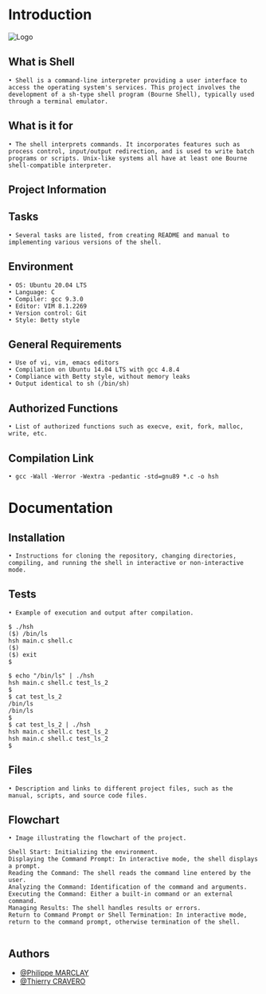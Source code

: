 
# Introduction

![Logo](https://cravero-consulting.com/wp-content/uploads/2023/12/simple_shell.jpg)

## What is Shell
	• Shell is a command-line interpreter providing a user interface to access the operating system's services. This project involves the development of a sh-type shell program (Bourne Shell), typically used through a terminal emulator.

## What is it for
	• The shell interprets commands. It incorporates features such as process control, input/output redirection, and is used to write batch programs or scripts. Unix-like systems all have at least one Bourne shell-compatible interpreter.

## Project Information

## Tasks
	• Several tasks are listed, from creating README and manual to implementing various versions of the shell.

## Environment
	• OS: Ubuntu 20.04 LTS
	• Language: C
	• Compiler: gcc 9.3.0
	• Editor: VIM 8.1.2269
	• Version control: Git
	• Style: Betty style

## General Requirements
	• Use of vi, vim, emacs editors
	• Compilation on Ubuntu 14.04 LTS with gcc 4.8.4
	• Compliance with Betty style, without memory leaks
	• Output identical to sh (/bin/sh)

## Authorized Functions
	• List of authorized functions such as execve, exit, fork, malloc, write, etc.

## Compilation Link
	• gcc -Wall -Werror -Wextra -pedantic -std=gnu89 *.c -o hsh

# Documentation

## Installation
	• Instructions for cloning the repository, changing directories, compiling, and running the shell in interactive or non-interactive mode.

## Tests
	• Example of execution and output after compilation.

	$ ./hsh
	($) /bin/ls
	hsh main.c shell.c
	($)
	($) exit
	$

	$ echo "/bin/ls" | ./hsh
	hsh main.c shell.c test_ls_2
	$
	$ cat test_ls_2
	/bin/ls
	/bin/ls
	$
	$ cat test_ls_2 | ./hsh
	hsh main.c shell.c test_ls_2
	hsh main.c shell.c test_ls_2
	$

## Files
	• Description and links to different project files, such as the manual, scripts, and source code files.

## Flowchart
	• Image illustrating the flowchart of the project.

	Shell Start: Initializing the environment.
	Displaying the Command Prompt: In interactive mode, the shell displays a prompt.
	Reading the Command: The shell reads the command line entered by the user.
	Analyzing the Command: Identification of the command and arguments.
	Executing the Command: Either a built-in command or an external command.
	Managing Results: The shell handles results or errors.
	Return to Command Prompt or Shell Termination: In interactive mode, return to the command prompt, otherwise termination of the shell.

<a href="https://zupimages.net/viewer.php?id=23/51/cepx.png"><img src="https://zupimages.net/up/23/51/cepx.png" alt="" /></a>

## Authors

- [@Philippe MARCLAY](https://github.com/PhMLakeofGeneva)
- [@Thierry CRAVERO](https://github.com/SpeedCash)